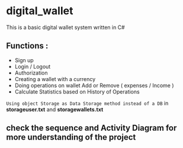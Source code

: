 # digital_wallet
This is a basic digital wallet system written in C#

## Functions : 
- Sign up
- Login / Logout
- Authorization
- Creating a wallet with a currency
- Doing operations on wallet Add or Remove ( expenses / Income )
- Calculate Statistics based on History of Operations


`Using object Storage as Data Storage method instead of a DB` in **storageuser.txt** and **storagewallets.txt**

## check the sequence and Activity Diagram for more understanding of the project
